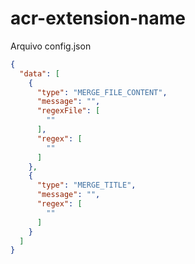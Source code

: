 # acr-extension-name

Arquivo config.json

```json
{
  "data": [
    {
      "type": "MERGE_FILE_CONTENT",
      "message": "",
      "regexFile": [
        ""
      ],
      "regex": [
        ""
      ]
    },
    {
      "type": "MERGE_TITLE",
      "message": "",
      "regex": [
        ""
      ]
    }
  ]
}
```

